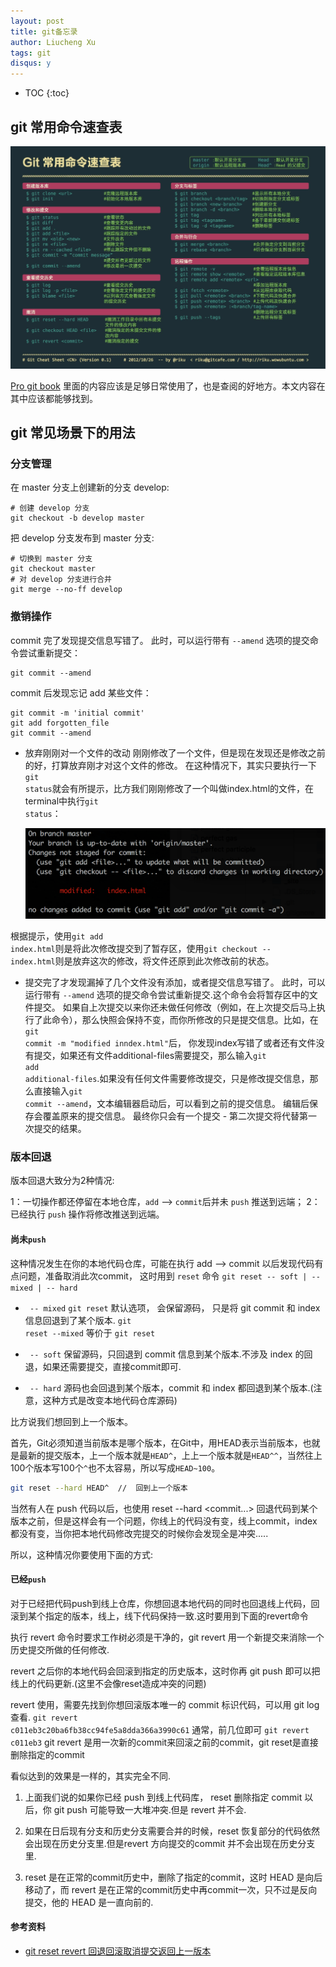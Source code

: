 ```yaml
---
layout: post
title: git备忘录
author: Liucheng Xu
tags: git
disqus: y
---
```

* TOC
{:toc}

## git 常用命令速查表

![git常用命令速查表](/assets/img/blog/2016/02-14/Git常用命令.jpg)

[Pro git book](https://git-scm.com/book/zh/v2) 里面的内容应该是足够日常使用了，也是查阅的好地方。本文内容在其中应该都能够找到。

## git 常见场景下的用法

### 分支管理

在 master 分支上创建新的分支 develop:

```
# 创建 develop 分支
git checkout -b develop master
```

把 develop 分支发布到 master 分支:

```
# 切换到 master 分支
git checkout master
# 对 develop 分支进行合并
git merge --no-ff develop
```

### 撤销操作

commit 完了发现提交信息写错了。 此时，可以运行带有 `--amend` 选项的提交命令尝试重新提交：

```
git commit --amend
```

commit 后发现忘记 add 某些文件：

```
git commit -m 'initial commit'
git add forgotten_file
git commit --amend
```

- 放弃刚刚对一个文件的改动
刚刚修改了一个文件，但是现在发现还是修改之前的好，打算放弃刚才对这个文件的修改。
在这种情况下，其实只要执行一下 <code>git status</code>就会有所提示，比方我们刚刚修改了一个叫做index.html的文件，在terminal中执行<code>git status</code>：

   ![git status](/assets/img/blog/2016/02-14/git-status.png)

根据提示，使用<code>git add index.html</code>则是将此次修改提交到了暂存区，使用<code>git checkout -- index.html</code>则是放弃这次的修改，将文件还原到此次修改前的状态。

- 提交完了才发现漏掉了几个文件没有添加，或者提交信息写错了。
此时，可以运行带有 <code>--amend</code> 选项的提交命令尝试重新提交.这个命令会将暂存区中的文件提交。 如果自上次提交以来你还未做任何修改（例如，在上次提交后马上执行了此命令），那么快照会保持不变，而你所修改的只是提交信息。比如，在<code>git commit -m "modified inndex.html"</code>后， 你发现index写错了或者还有文件没有提交，如果还有文件additional-files需要提交，那么输入<code>git add additional-files</code>.如果没有任何文件需要修改提交，只是修改提交信息，那么直接输入<code>git commit --amend</code>，文本编辑器启动后，可以看到之前的提交信息。 编辑后保存会覆盖原来的提交信息。
最终你只会有一个提交 - 第二次提交将代替第一次提交的结果。

### 版本回退
版本回退大致分为2种情况:

1：一切操作都还停留在本地仓库，<code>add</code> --> <code>commit</code>后并未 <code>push</code> 推送到远端；
2：已经执行 <code>push</code> 操作将修改推送到远端。

#### 尚未<code>push</code>
 这种情况发生在你的本地代码仓库，可能在执行 add --> commit 以后发现代码有点问题，准备取消此次commit， 这时用到 <code>reset</code> 命令
<code>git reset -- soft | -- mixed | -- hard</code>

- <code> -- mixed</code>
<code>git reset</code> 默认选项， 会保留源码， 只是将 git commit 和 index 信息回退到了某个版本. <code>git reset --mixed</code>  等价于  <code>git reset</code>

- <code> -- soft</code>
保留源码，只回退到 commit 信息到某个版本.不涉及 index 的回退，如果还需要提交，直接commit即可.
- <code> -- hard</code>
源码也会回退到某个版本，commit 和 index 都回退到某个版本.(注意，这种方式是改变本地代码仓库源码)

比方说我们想回到上一个版本。

首先，Git必须知道当前版本是哪个版本，在Git中，用HEAD表示当前版本，也就是最新的提交版本，上一个版本就是<code>HEAD^</code>，上上一个版本就是<code>HEAD^^</code>，当然往上100个版本写100个<code>^</code>也不太容易，所以写成<code>HEAD~100</code>。

```bash
git reset --hard HEAD^  //  回到上一个版本
```

当然有人在 push 代码以后，也使用 reset --hard <commit...> 回退代码到某个版本之前，但是这样会有一个问题，你线上的代码没有变，线上commit，index都没有变，当你把本地代码修改完提交的时候你会发现全是冲突.....

 所以，这种情况你要使用下面的方式:

#### 已经<code>push</code>

对于已经把代码push到线上仓库，你想回退本地代码的同时也回退线上代码，回滚到某个指定的版本，线上，线下代码保持一致.这时要用到下面的revert命令

执行 revert 命令时要求工作树必须是干净的，git revert 用一个新提交来消除一个历史提交所做的任何修改.

revert 之后你的本地代码会回滚到指定的历史版本，这时你再 git push 即可以把线上的代码更新.(这里不会像reset造成冲突的问题)

revert 使用，需要先找到你想回滚版本唯一的 commit 标识代码，可以用 git log 查看.
<code>git revert c011eb3c20ba6fb38cc94fe5a8dda366a3990c61</code>
通常，前几位即可 <code>git revert c011eb3</code>
git revert 是用一次新的commit来回滚之前的commit，git reset是直接删除指定的commit

看似达到的效果是一样的，其实完全不同.

1. 上面我们说的如果你已经 push 到线上代码库， reset 删除指定 commit 以后，你 git push 可能导致一大堆冲突.但是 revert 并不会.

2. 如果在日后现有分支和历史分支需要合并的时候，reset 恢复部分的代码依然会出现在历史分支里.但是revert 方向提交的commit 并不会出现在历史分支里.

3. reset 是在正常的commit历史中，删除了指定的commit，这时 HEAD 是向后移动了，而 revert 是在正常的commit历史中再commit一次，只不过是反向提交，他的 HEAD 是一直向前的.

#### 参考资料
- [git reset revert 回退回滚取消提交返回上一版本](http://yijiebuyi.com/blog/8f985d539566d0bf3b804df6be4e0c90.html)
